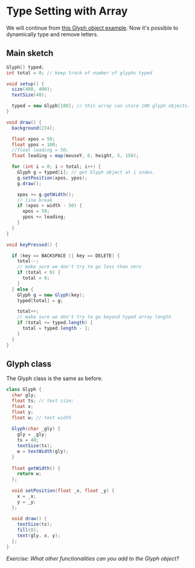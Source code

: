 # Type Setting with Array

We will continue from [this Glyph object example](https://github.com/cdaein/mica-gd405-sp17/blob/gh-pages/lectures/w8/object-glyph.md). Now it's possible to dynamically type and remove letters.

## Main sketch
```java
Glyph[] typed;
int total = 0; // keep track of number of glyphs typed

void setup() {
  size(400, 400);
  textSize(48);

  typed = new Glyph[100]; // this array can store 100 glyph objects.
}

void draw() {
  background(234);

  float xpos = 50;
  float ypos = 100;
  //float leading = 50;
  float leading = map(mouseY, 0, height, 5, 150);

  for (int i = 0; i < total; i++) {
    Glyph g = typed[i]; // get Glyph object at i index.
    g.setPosition(xpos, ypos);
    g.draw();

    xpos += g.getWidth();
    // line break
    if (xpos > width - 50) {
      xpos = 50;
      ypos += leading;
    }
  }
}

void keyPressed() { 

  if (key == BACKSPACE || key == DELETE) {
    total--;
    // make sure we don't try to go less than zero
    if (total < 0) {
      total = 0;
    }
  } else {
    Glyph g = new Glyph(key);
    typed[total] = g;

    total++;
    // make sure we don't try to go beyond typed array length
    if (total >= typed.length) {
      total = typed.length - 1;
    }
  }
}
```

## Glyph class
The Glyph class is the same as before.

```java
class Glyph {
  char gly;
  float ts; // text size;
  float x;
  float y;
  float w; // text width
  
  Glyph(char _gly) {
    gly = _gly;
    ts = 48;
    textSize(ts);
    w = textWidth(gly);
  }
  
  float getWidth() {
    return w;
  };
  
  void setPosition(float _x, float _y) {
    x = _x;
    y = _y;
  };
  
  void draw() {
    textSize(ts);
    fill(0);
    text(gly, x, y);
  };
}
```
*Exercise: What other functionalities can you add to the Glyph object?*
